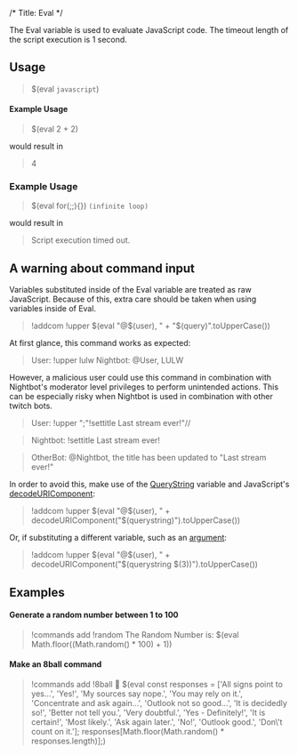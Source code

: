 /*
Title: Eval
*/

The Eval variable is used to evaluate JavaScript code. The timeout length of the script execution is 1 second. 

## Usage

> $(eval `javascript`)

#### Example Usage

> $(eval 2 + 2)

would result in

> 4

### Example Usage

> $(eval for(;;){}) `(infinite loop)`

would result in

> Script execution timed out.

## A warning about command input

Variables substituted inside of the Eval variable are treated as raw JavaScript. 
Because of this, extra care should be taken when using variables inside of Eval.

> !addcom !upper $(eval "@$(user), " + "$(query)".toUpperCase())

At first glance, this command works as expected:

> User: !upper lulw
Nightbot: @User, LULW

However, a malicious user could use this command in combination with Nightbot's moderator level privileges to perform unintended actions.
This can be especially risky when Nightbot is used in combination with other twitch bots.

> User: !upper ";"!settitle Last stream ever!"//

> Nightbot: !settitle Last stream ever!

> OtherBot: @Nightbot, the title has been updated to "Last stream ever!"

In order to avoid this, make use of the [QueryString](https://docs.nightbot.tv/variables/querystring) variable and JavaScript's [decodeURIComponent](https://developer.mozilla.org/en-US/docs/Web/JavaScript/Reference/Global_Objects/decodeURIComponent):

> !addcom !upper $(eval "@$(user), " + decodeURIComponent("$(querystring)").toUpperCase())

Or, if substituting a different variable, such as an [argument](https://docs.nightbot.tv/variables/arguments):

> !addcom !upper $(eval "@$(user), " + decodeURIComponent("$(querystring $(3))").toUpperCase())

## Examples

#### Generate a random number between 1 to 100

> !commands add !random The Random Number is: $(eval Math.floor((Math.random() * 100) + 1))

#### Make an 8ball command

> !commands add !8ball 🎱 $(eval const responses = ['All signs point to yes...', 'Yes!', 'My sources say nope.', 'You may rely on it.', 'Concentrate and ask again...', 'Outlook not so good...', 'It is decidedly so!', 'Better not tell you.', 'Very doubtful.', 'Yes - Definitely!', 'It is certain!', 'Most likely.', 'Ask again later.', 'No!', 'Outlook good.', 'Don\\'t count on it.']; responses[Math.floor(Math.random() * responses.length)];)
